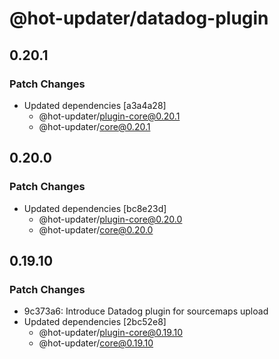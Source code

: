 # @hot-updater/datadog-plugin

## 0.20.1

### Patch Changes

- Updated dependencies [a3a4a28]
  - @hot-updater/plugin-core@0.20.1
  - @hot-updater/core@0.20.1

## 0.20.0

### Patch Changes

- Updated dependencies [bc8e23d]
  - @hot-updater/plugin-core@0.20.0
  - @hot-updater/core@0.20.0

## 0.19.10

### Patch Changes

- 9c373a6: Introduce Datadog plugin for sourcemaps upload
- Updated dependencies [2bc52e8]
  - @hot-updater/plugin-core@0.19.10
  - @hot-updater/core@0.19.10
